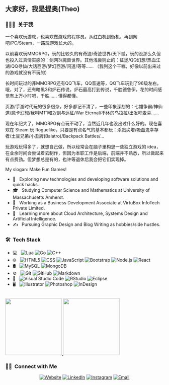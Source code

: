 <h2>大家好，我是提奥(Theo)</h2>

<h3> 👨🏻‍💻 &nbsp;关于我 </h3>
一个喜欢玩游戏，也喜欢做游戏的程序员。从红白机到街机，再到网吧/PC/Steam，一路玩游戏长大的。

以前喜欢玩MMORPG，玩的比较久的有奇迹/奇迹世界/天下贰，玩的没那么久但也投入过真情实感的：剑网3/魔兽世界。其他浅尝则止的：征途/QQ幻想/热血江湖/QQ寻仙/大话西游/梦幻西游/问道/等等…… （我列这个干嘛，好像以前出来过的游戏就没有不玩的）

长时间玩过的非MMORPG还有QQ飞车，QQ音速等，QQ飞车玩到了96级左右。哦，对了，还有暗黑3和炉石传说，炉石最高打到传说，千胜德鲁伊，花的时间感觉有上万小时吧，千胜…… 懂得都懂。

页游/手游时代玩的很多很杂，好多都记不清了，一些印象深刻的：七雄争霸/神仙道/魔卡幻想/我叫MT1和2/剑与远征/War Eternal/不休的乌拉拉/出发吧麦芬……

现在年纪大了，MMORPG有点玩不动了，当然近几年也没出过什么好的。现在喜欢在 Steam 玩 Roguelike，只要是有点名气的基本都玩：杀戮尖塔/吸血鬼幸存者/土豆兄弟/小丑牌(Balatro)/Backpack Battles/...

玩游戏玩得多了，就想自己做，所以经常会在脑子里构思一些独立游戏的 idea，在业余时间会尝试着去制作，但因为本职工作是后端，前端并不熟悉，所以做起来有点费劲。但梦想总是有的，也许等退休后我会把它们实现掉。

My slogan: Make Fun Games!

- 🤔 &nbsp; Exploring new technologies and developing software solutions and quick hacks.
- 🎓 &nbsp; Studying Computer Science and Mathematics at University of Massachusetts Amherst.
- 💼 &nbsp; Working as a Business Development Associate at VirtuBox InfoTech Private Limited.
- 🌱 &nbsp; Learning more about Cloud Architecture, Systems Design and Artificial Intelligence.
- ✍️ &nbsp; Pursuing Graphic Design and Blog Writing as hobbies/side hustles.

<h3> 🛠 &nbsp;Tech Stack</h3>

- 💻 &nbsp;
  ![Lua](https://img.shields.io/badge/-Lua-333333?style=flat&logo=lua)
  ![Go](https://img.shields.io/badge/-Go-333333?style=flat&logo=Go&logoColor=007396)
  ![C++](https://img.shields.io/badge/-C++-333333?style=flat&logo=C%2B%2B&logoColor=00599C)
- 🌐 &nbsp;
  ![HTML5](https://img.shields.io/badge/-HTML5-333333?style=flat&logo=HTML5)
  ![CSS](https://img.shields.io/badge/-CSS-333333?style=flat&logo=CSS3&logoColor=1572B6)
  ![JavaScript](https://img.shields.io/badge/-JavaScript-333333?style=flat&logo=javascript)
  ![Bootstrap](https://img.shields.io/badge/-Bootstrap-333333?style=flat&logo=bootstrap&logoColor=563D7C)
  ![Node.js](https://img.shields.io/badge/-Node.js-333333?style=flat&logo=node.js)
  ![React](https://img.shields.io/badge/-React-333333?style=flat&logo=react)
- 🛢 &nbsp;
  ![MySQL](https://img.shields.io/badge/-MySQL-333333?style=flat&logo=mysql)
  ![MongoDB](https://img.shields.io/badge/-MongoDB-333333?style=flat&logo=mongodb)
- ⚙️ &nbsp;
  ![Git](https://img.shields.io/badge/-Git-333333?style=flat&logo=git)
  ![GitHub](https://img.shields.io/badge/-GitHub-333333?style=flat&logo=github)
  ![Markdown](https://img.shields.io/badge/-Markdown-333333?style=flat&logo=markdown)
- 🔧 &nbsp;
  ![Visual Studio Code](https://img.shields.io/badge/-Visual%20Studio%20Code-333333?style=flat&logo=visual-studio-code&logoColor=007ACC)
  ![RStudio](https://img.shields.io/badge/-RStudio-333333?style=flat&logo=rstudio)
  ![Eclipse](https://img.shields.io/badge/-Eclipse-333333?style=flat&logo=eclipse-ide&logoColor=2C2255)
- 🖥 &nbsp;
  ![Illustrator](https://img.shields.io/badge/-Illustrator-333333?style=flat&logo=adobe-illustrator)
  ![Photoshop](https://img.shields.io/badge/-Photoshop-333333?style=flat&logo=adobe-photoshop)
  ![InDesign](https://img.shields.io/badge/-InDesign-333333?style=flat&logo=adobe-indesign)

<br/>

<a href="https://github.com/najoast">
  <img height="180em" src="https://github-readme-stats.vercel.app/api?username=najoast&theme=buefy&show_icons=true" />
  <img height="180em" src="https://github-readme-stats.vercel.app/api/top-langs/?username=najoast&theme=buefy&layout=compact" />
</a>

<br/>

<h3> 🤝🏻 &nbsp;Connect with Me </h3>

<p align="center">
<a href="https://www.adityavsingh.com/"><img alt="Website" src="https://img.shields.io/badge/Website-www.adityavsingh.com-blue?style=flat-square&logo=google-chrome"></a>
<a href="https://www.linkedin.com/in/AVS1508/"><img alt="LinkedIn" src="https://img.shields.io/badge/LinkedIn-Aditya%20Vikram%20Singh-blue?style=flat-square&logo=linkedin"></a>
<a href="https://www.instagram.com/adityavs_/"><img alt="Instagram" src="https://img.shields.io/badge/Instagram-adityavs__-blue?style=flat-square&logo=instagram"></a>
<a href="mailto:avsingh@umass.edu"><img alt="Email" src="https://img.shields.io/badge/Email-avsingh@umass.edu-blue?style=flat-square&logo=gmail"></a>
</p>

